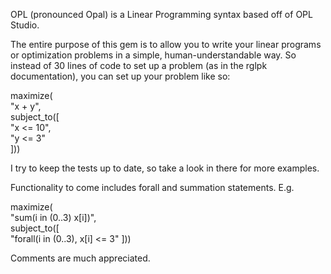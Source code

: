 OPL (pronounced Opal) is a Linear Programming syntax based off of OPL Studio.

The entire purpose of this gem is to allow you to write your linear programs or optimization problems in a simple, human-understandable way. So instead of 30 lines of code to set up a problem (as in the rglpk documentation), you can set up your problem like so:

maximize(  
  "x + y",  
subject_to([  
  "x <= 10",  
  "y <= 3"  
]))

I try to keep the tests up to date, so take a look in there for more examples.

Functionality to come includes forall and summation statements. E.g.

maximize(  
  "sum(i in (0..3) x[i])",  
subject_to([  
  "forall(i in (0..3), x[i] <= 3" 
]))

Comments are much appreciated.

